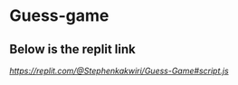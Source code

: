 # Guess-game
## Below is the replit link


*https://replit.com/@Stephenkakwiri/Guess-Game#script.js*
